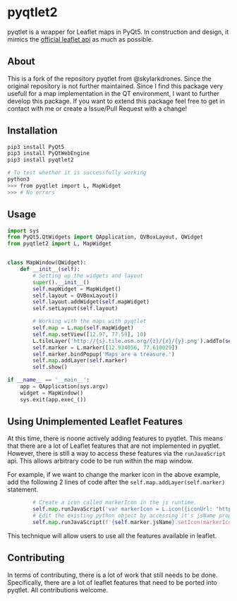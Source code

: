# pyqtlet2

pyqtlet is a wrapper for Leaflet maps in PyQt5. In construction and design, it mimics the [official leaflet api](http://leafletjs.com/reference-1.3.0.html) as much as possible.

## About

This is a fork of the repository pyqtlet from @skylarkdrones. Since the original repository is not further maintained. Since I find this package very usefull for a map implementation in the QT environment, I want to further develop this package. If you want to extend this package feel free to get in contact with me or create a Issue/Pull Request with a change! 

## Installation

``` bash
pip3 install PyQt5
pip3 install PyQtWebEngine
pip3 install pyqtlet2
```

``` bash
# To test whether it is successfully working
python3 
>>> from pyqtlet import L, MapWidget
>>> # No errors
```

## Usage

``` python
import sys
from PyQt5.QtWidgets import QApplication, QVBoxLayout, QWidget
from pyqtlet2 import L, MapWidget


class MapWindow(QWidget):
    def __init__(self):
        # Setting up the widgets and layout
        super().__init__()
        self.mapWidget = MapWidget()
        self.layout = QVBoxLayout()
        self.layout.addWidget(self.mapWidget)
        self.setLayout(self.layout)

        # Working with the maps with pyqtlet
        self.map = L.map(self.mapWidget)
        self.map.setView([12.97, 77.59], 10)
        L.tileLayer('http://{s}.tile.osm.org/{z}/{x}/{y}.png').addTo(self.map)
        self.marker = L.marker([12.934056, 77.610029])
        self.marker.bindPopup('Maps are a treasure.')
        self.map.addLayer(self.marker)
        self.show()

if __name__ == '__main__':
    app = QApplication(sys.argv)
    widget = MapWindow()
    sys.exit(app.exec_())
```

## Using Unimplemented Leaflet Features
At this time, there is noone actively adding features to pyqtlet. This means that there
are a lot of Leaflet features that are not implemented in pyqtlet. However, there is still
a way to access these features via the `runJavaScript` api. This allows arbitrary code to
be run within the map window.

For example, if we want to change the marker icon in the above example, add the following
2 lines of code after the `self.map.addLayer(self.marker)` statement.

``` python
        # Create a icon called markerIcon in the js runtime.
        self.map.runJavaScript('var markerIcon = L.icon({iconUrl: "https://leafletjs.com/examples/custom-icons/leaf-red.png"});')
        # Edit the existing python object by accessing it's jsName property
        self.map.runJavaScript(f'{self.marker.jsName}.setIcon(markerIcon);')
```

This technique will allow users to use all the features available in leaflet.

## Contributing
In terms of contributing, there is a lot of work that still needs to be done. 
Specifically, there are a lot of leaflet features that need to be ported into pyqtlet. All contributions welcome.
